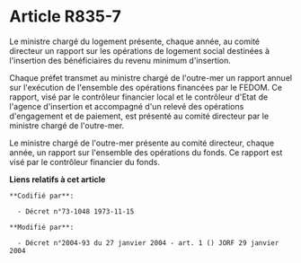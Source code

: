 # Article R835-7

Le ministre chargé du logement présente, chaque année, au comité directeur un rapport sur les opérations de logement social
destinées à l'insertion des bénéficiaires du revenu minimum d'insertion.

Chaque préfet transmet au ministre chargé de l'outre-mer un rapport annuel sur l'exécution de l'ensemble des opérations
financées par le FEDOM. Ce rapport, visé par le contrôleur financier local et le contrôleur d'Etat de l'agence d'insertion et
accompagné d'un relevé des opérations d'engagement et de paiement, est présenté au comité directeur par le ministre chargé de
l'outre-mer.

Le ministre chargé de l'outre-mer présente au comité directeur, chaque année, un rapport sur l'ensemble des opérations du
fonds. Ce rapport est visé par le contrôleur financier du fonds.

**Liens relatifs à cet article**

	**Codifié par**:

	  - Décret n°73-1048 1973-11-15

	**Modifié par**:

	  - Décret n°2004-93 du 27 janvier 2004 - art. 1 () JORF 29 janvier 2004

